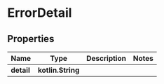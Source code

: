 
# ErrorDetail

## Properties
Name | Type | Description | Notes
------------ | ------------- | ------------- | -------------
**detail** | **kotlin.String** |  | 



